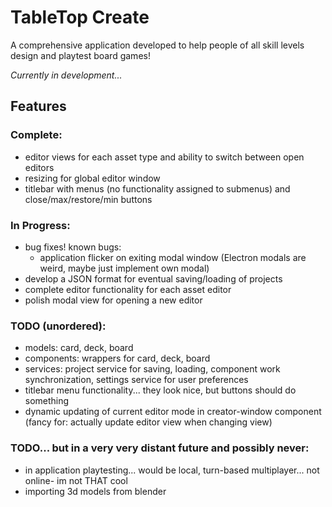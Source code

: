 # **TableTop Create**

A comprehensive application developed to help people of all skill levels design and playtest board games!

_Currently in development..._

## Features
### Complete:
- editor views for each asset type and ability to switch between open editors
- resizing for global editor window
- titlebar with menus (no functionality assigned to submenus) and close/max/restore/min buttons

### In Progress:
- bug fixes! known bugs:
    - application flicker on exiting modal window (Electron modals are weird, maybe just implement own modal)
- develop a JSON format for eventual saving/loading of projects
- complete editor functionality for each asset editor
- polish modal view for opening a new editor

### TODO (unordered):
- models: card, deck, board
- components: wrappers for card, deck, board
- services: project service for saving, loading, component work synchronization, settings service for user preferences
- titlebar menu functionality... they look nice, but buttons should do something
- dynamic updating of current editor mode in creator-window component (fancy for: actually update editor view when changing view)

### TODO... but in a very very distant future and possibly never:
- in application playtesting... would be local, turn-based multiplayer... not online- im not THAT cool
- importing 3d models from blender
